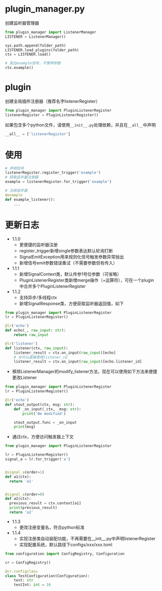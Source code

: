 # plugin_manager.py

创建监听器管理器
```python
from plugin_manager import ListenerManager
LISTENER = ListenerManager()

sys.path.append(folder_path)
LISTENER.load_plugins(folder_path)
ctx = LISTENER.load()

# 发出example信号，不携带参数
ctx.example()
```



# plugin

创建全局插件注册器（推荐名字listenerRegister）
```python
from plugin_manager import PluginListenerRegister
listenerRegister = PluginListenerRegister()
```

如果包含多个python文件，请使用`__init__.py`处理依赖，并且在`__all__`中声明
```python
__all__ = ['listenerRegister']
```
# 使用
```python
# 声明信号
listenerRegister.register_trigger('example')
# 获取监听器注册器
example = listenerRegister.for_trigger('example')

# 注册监听器
@example
def example_listener():
    ...
```

# 更新日志
- 1.1.0
  - 更便捷的监听器注册
  - register_trigger新增single参数表达默认轮询打断
  - SignalEmitException用来规则化信号触发参数异常抛出
  - 新增信号emit参数错误重试（不需要参数但有传入）
- 1.1.1
  - 新增SignalContext类，默认传参1号位参数（可省略）
  - PluginListenerRegister类新增merge操作（+运算符），可在一个plugin中合并多个PluginListenerRegister
- 1.1.2
  - 支持异步/多线程ctx 
  - 新增SignalResponse类，方便获取监听器返回值，如下
```python
from plugin_manager import PluginListenerRegister
lr = PluginListenerRegister()

@lr('echo')
def echo(_, raw_input: str):
    return raw_input

@lr('listener')
def listener(ctx, raw_input):
    listener_result = ctx.on_input(raw_input)[echo]
    # 也可以直接使用listener_id
    listener_result = ctx.on_input(raw_input)[echo.listener_id]
```
  - 移除ListenerManager的modify_listener方法，现在可以使用如下方法来便捷更改Listener
```python
from plugin_manager import PluginListenerRegister
lr = PluginListenerRegister()

@lr('echo')
def stout_output(ctx, msg: str):
    def _on_input(_ctx, _msg: str):
        print('Be modified')

    stout_output.func = _on_input
    print(msg)
```
  - 通过ctx，方便访问触发器上下文

```python
from plugin_manager import PluginListenerRegister

lr = PluginListenerRegister()
signal_a = lr.for_trigger('a')


@signal_a(order=1)
def a1(ctx):
  return 'a1'


@signal_a(order=0)
def a2(ctx):
  previous_result = ctx.context[a1]
  print(previous_result)
  return 'a2'
```
- 1.1.3
  - 更改注册变量名，符合python标准
- 1.1.4
  - 实现注册类自动装配功能，不再需要在__init__.py中声明listenerRegister
  - 实现配置系统，默认路径下configs/xxx/xxx.toml
```python
from configuration import ConfigRegistry, Configuration

cr = ConfigRegistry()

@cr.configclass
class TestConfiguration(Configuration):
    test: str
    testInt: int = 10
```
